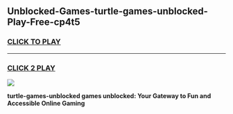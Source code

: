 
## Unblocked-Games-turtle-games-unblocked-Play-Free-cp4t5
<h3>
<a href="https://premium76.site?title=turtle-games-unblocked&ref=10A">CLICK TO PLAY</a></h3>
<hr>

<h3>
<a href="https://premium76.site?title=turtle-games-unblocked&ref=10A">CLICK 2 PLAY</a>
  
</h3>

<a href="https://premium76.site?title=turtle-games-unblocked&ref=10A"><img src="https://clearcache.store/games.png"></a>


**turtle-games-unblocked games unblocked: Your Gateway to Fun and Accessible Online Gaming**
